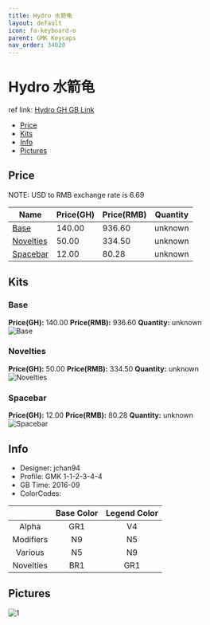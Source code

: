```yaml
---
title: Hydro 水箭龟
layout: default
icon: fa-keyboard-o
parent: GMK Keycaps
nav_order: 34020
---
```


# Hydro 水箭龟

ref link: [Hydro GH GB Link](https://geekhack.org/index.php?topic=84746.0)

* [Price](#price)
* [Kits](#kits)
* [Info](#info)
* [Pictures](#pictures)


## Price  
NOTE: USD to RMB exchange rate is 6.69

| Name          | Price(GH)    |  Price(RMB) | Quantity |
| ------------- | ------------ |  ---------- | -------- |
|[Base](#base)|140.00|936.60|unknown|
|[Novelties](#novelties)|50.00|334.50|unknown|
|[Spacebar](#spacebar)|12.00|80.28|unknown|


## Kits
### Base
**Price(GH):** 140.00    **Price(RMB):** 936.60    **Quantity:** unknown  
<img src="{{ 'assets/images/gmk-keycaps/hydro/kits_pics/base.jpg' | relative_url }}" alt="Base" class="image featured">

### Novelties
**Price(GH):** 50.00    **Price(RMB):** 334.50    **Quantity:** unknown  
<img src="{{ 'assets/images/gmk-keycaps/hydro/kits_pics/novelties.jpg' | relative_url }}" alt="Novelties" class="image featured">

### Spacebar
**Price(GH):** 12.00    **Price(RMB):** 80.28    **Quantity:** unknown  
<img src="{{ 'assets/images/gmk-keycaps/hydro/kits_pics/spacebar.png' | relative_url }}" alt="Spacebar" class="image featured">


## Info
* Designer: jchan94
* Profile: GMK 1-1-2-3-4-4
* GB Time: 2016-09
* ColorCodes:  

| |Base Color     | Legend Color
| :-------------: | :-------------: | :------------:
|Alpha|GR1|V4
|Modifiers|N9|N5
|Various|N5|N9
|Novelties|BR1|GR1


## Pictures
<img src="{{ 'assets/images/gmk-keycaps/hydro/rendering_pics/1.jpg' | relative_url }}" alt="1" class="image featured">
